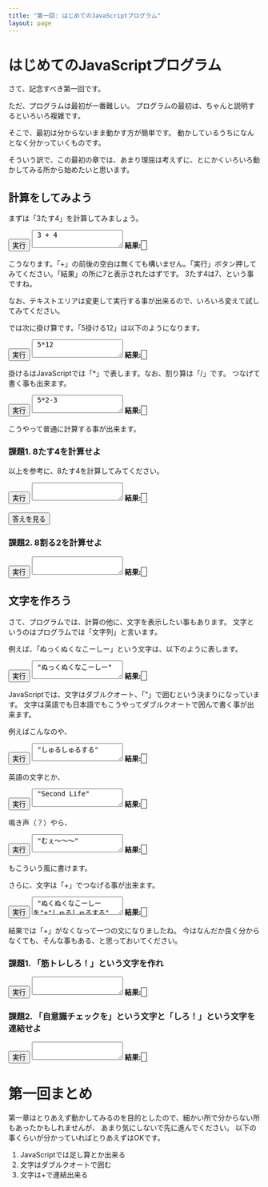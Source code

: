```yaml
---
title: "第一回: はじめてのJavaScriptプログラム"
layout: page
---
```


<link rel="stylesheet" href="https://cdnjs.cloudflare.com/ajax/libs/codemirror/5.35.0/codemirror.css" />
<script src="https://cdnjs.cloudflare.com/ajax/libs/codemirror/5.35.0/codemirror.js"></script>
<script src="https://cdnjs.cloudflare.com/ajax/libs/codemirror/5.35.0/mode/javascript/javascript.js"></script>
<style>
    .CodeMirror { height: auto; border: 1px solid #ddd; }
    .console { border: 1px solid #333; color: rgb(48, 68, 216); padding: 0px 5px 0px 5px; }

    .answer {color: red;  }
    .hideanswer { display: none; }
    .result {font-size: large;}
    .wrong {color: red;  }
    .correct {color: rgb(0, 89, 255);  }

</style>

<script type="text/javascript" src="https://rawgit.com/karino2/js-introduction/master/scripts/env.js"></script>
<script>
var questions = [];
// , "q1", "q2", "q3", "q4"

  document.body.onload = function() {
    var idlist = ["ex1", "ex2", "ex3", "ex4", "ex5", "ex6", "ex7", "ex8"];
    setupAllRepls(idlist);

    setupAllQuestions(questions);
  }
</script>

# はじめてのJavaScriptプログラム

さて、記念すべき第一回です。

ただ、プログラムは最初が一番難しい。
プログラムの最初は、ちゃんと説明するといろいろ複雑です。

そこで、最初は分からないまま動かす方が簡単です。
動かしているうちになんとなく分かっていくものです。

そういう訳で、この最初の章では、あまり理屈は考えずに、とにかくいろいろ動かしてみる所から始めたいと思います。

## 計算をしてみよう

まずは「3たす4」を計算してみましょう。

<div id="ex1">
<input type="button" value="実行" />
<textarea>
 3 + 4</textarea>
<b>結果:</b> <span class="console"></span><br>
</div>


こうなります。「+」の前後の空白は無くても構いません。「実行」ボタン押してみてください。「結果」の所に7と表示されたはずです。
3たす4は7、という事ですね。

なお、テキストエリアは変更して実行する事が出来るので、いろいろ変えて試してみてください。

では次に掛け算です。「5掛ける12」は以下のようになります。

<div id="ex2">
<input type="button" value="実行" />
<textarea>
 5*12</textarea>
<b>結果:</b> <span class="console"></span><br>
</div>


掛けるはJavaScriptでは「*」で表します。なお、割り算は「/」です。
つなげて書く事も出来ます。

<div id="ex3">
<input type="button" value="実行" />
<textarea>
 5*2-3</textarea>
<b>結果:</b> <span class="console"></span><br>
</div>

こうやって普通に計算する事が出来ます。


### 課題1. 8たす4を計算せよ

以上を参考に、8たす4を計算してみてください。


<script>
  questions.push({
    id: "q1",
    verifyScript: function(str) {
        if(str.indexOf("+") != -1){
            return true;
        }
        return "+を使ってください。"
    },
    verifyAnswer: function(val) {
        if(val == 12) {
            return true;
        }
        return "結果が違います。"
    }
  });
 </script>

<div id="q1">
<input type="button" value="実行" />
<textarea>
</textarea>
<b>結果:</b> <span class="console"></span><br>
<span class="result"></span><br>
<input type="button" value="答えを見る" />
<div class="answer hideanswer">
答え:<br>
8+4
</div>        
</div>


### 課題2. 8割る2を計算せよ

<div id="q2">
<input type="button" value="実行" />
<textarea>
</textarea>
<b>結果:</b> <span class="console"></span><br>
</div>


## 文字を作ろう

さて、プログラムでは、計算の他に、文字を表示したい事もあります。
文字というのはプログラムでは「文字列」と言います。

例えば、「ぬっくぬくなこーしー」という文字は、以下のように表します。

<div id="ex4">
<input type="button" value="実行" />
<textarea>
 "ぬっくぬくなこーしー"</textarea>
<b>結果:</b> <span class="console"></span><br>
</div>

JavaScriptでは、文字はダブルクオート、「"」で囲むという決まりになっています。
文字は英語でも日本語でもこうやってダブルクオートで囲んで書く事が出来ます。

例えばこんなのや、

<div id="ex5">
<input type="button" value="実行" />
<textarea>
 "しゅるしゅるする"</textarea>
<b>結果:</b> <span class="console"></span><br>
</div>


英語の文字とか、
<div id="ex6">
<input type="button" value="実行" />
<textarea>
 "Second Life"</textarea>
<b>結果:</b> <span class="console"></span><br>
</div>


鳴き声（？）やら、
<div id="ex7">
<input type="button" value="実行" />
<textarea>
 "むぇ〜〜〜"</textarea>
<b>結果:</b> <span class="console"></span><br>
</div>

もこういう風に書けます。

さらに、文字は「+」でつなげる事が出来ます。
<div id="ex8">
<input type="button" value="実行" />
<textarea>
 "ぬくぬくなこーしーを"+"しゅるしゅるする"</textarea>
<b>結果:</b> <span class="console"></span><br>
</div>

結果では「+」がなくなって一つの文になりましたね。
今はなんだか良く分からなくても、そんな事もある、と思っておいてください。

### 課題1. 「筋トレしろ！」という文字を作れ

<div id="q3">
<input type="button" value="実行" />
<textarea>
</textarea>
<b>結果:</b> <span class="console"></span><br>
</div>


### 課題2. 「自意識チェックを」という文字と「しろ！」という文字を連結せよ

<div id="q4">
<input type="button" value="実行" />
<textarea>
</textarea>
<b>結果:</b> <span class="console"></span><br>
</div>


# 第一回まとめ

第一章はとりあえず動かしてみるのを目的としたので、細かい所で分からない所もあったかもしれませんが、
あまり気にしないで先に進んでください。
以下の事くらいが分かっていればとりあえずはOKです。

1. JavaScriptでは足し算とか出来る
2. 文字はダブルクオートで囲む
3. 文字は+で連結出来る

